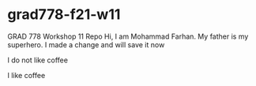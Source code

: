 # grad778-f21-w11
GRAD 778 Workshop 11 Repo
Hi, I am Mohammad Farhan.
My father is my superhero.
I made a change and will save it now


I do not like coffee

I like coffee

